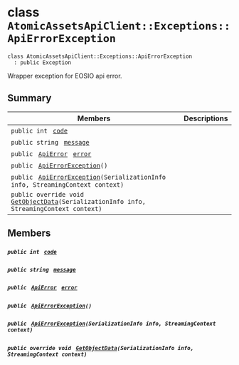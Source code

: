 # class `AtomicAssetsApiClient::Exceptions::ApiErrorException` 

```
class AtomicAssetsApiClient::Exceptions::ApiErrorException
  : public Exception
```

Wrapper exception for EOSIO api error.

## Summary

 Members                                | Descriptions                                
----------------------------------------|---------------------------------------------
`public int ` [`code`](#class_atomic_assets_api_client_1_1_exceptions_1_1_api_error_exception_1a45a5b7c00a796a23f01673cef1dbe0a9) | 
`public string ` [`message`](#class_atomic_assets_api_client_1_1_exceptions_1_1_api_error_exception_1ae1ed0d7a6f352c7ee3ad978429822c6f) | 
`public ` [`ApiError`](AtomicAssetsApiClient--Exceptions--ApiError.md)` ` [`error`](#class_atomic_assets_api_client_1_1_exceptions_1_1_api_error_exception_1a63c6b67d0b89e363f1c70831c3372fa3) | 
`public ` [`ApiErrorException`](#class_atomic_assets_api_client_1_1_exceptions_1_1_api_error_exception_1aa7584896f0dc3199992e8a6b4101620c)`()` | 
`public ` [`ApiErrorException`](#class_atomic_assets_api_client_1_1_exceptions_1_1_api_error_exception_1a9523e8f3f6f9a6474b0c96b5bdf822dd)`(SerializationInfo info, StreamingContext context)` | 
`public override void ` [`GetObjectData`](#class_atomic_assets_api_client_1_1_exceptions_1_1_api_error_exception_1a414726cd81ae10ed0870e3307d1e76b7)`(SerializationInfo info, StreamingContext context)` | 

## Members

##### `public int ` [`code`](#class_atomic_assets_api_client_1_1_exceptions_1_1_api_error_exception_1a45a5b7c00a796a23f01673cef1dbe0a9) 

##### `public string ` [`message`](#class_atomic_assets_api_client_1_1_exceptions_1_1_api_error_exception_1ae1ed0d7a6f352c7ee3ad978429822c6f) 

##### `public ` [`ApiError`](AtomicAssetsApiClient--Exceptions--ApiError.md)` ` [`error`](#class_atomic_assets_api_client_1_1_exceptions_1_1_api_error_exception_1a63c6b67d0b89e363f1c70831c3372fa3) 

##### `public ` [`ApiErrorException`](#class_atomic_assets_api_client_1_1_exceptions_1_1_api_error_exception_1aa7584896f0dc3199992e8a6b4101620c)`()` 

##### `public ` [`ApiErrorException`](#class_atomic_assets_api_client_1_1_exceptions_1_1_api_error_exception_1a9523e8f3f6f9a6474b0c96b5bdf822dd)`(SerializationInfo info, StreamingContext context)` 

##### `public override void ` [`GetObjectData`](#class_atomic_assets_api_client_1_1_exceptions_1_1_api_error_exception_1a414726cd81ae10ed0870e3307d1e76b7)`(SerializationInfo info, StreamingContext context)` 

